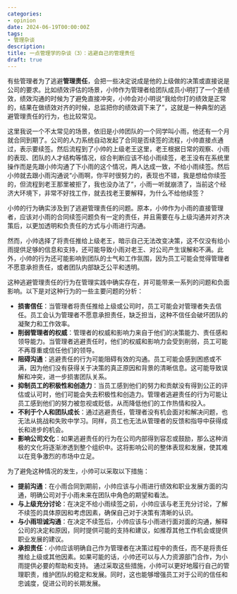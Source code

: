 ```yaml
---
categories:
- opinion
date: 2024-06-19T00:00:00Z
tags:
- 管理杂谈
description: 
title: 一点管理学的杂谈（3）：逃避自己的管理责任
draft: true
---
```




有些管理者为了逃避**管理责任**，会把一些决定说成是他的上级做的决策或直接说是公司的要求。比如绩效评估的场景，小帅作为管理者给团队成员小明打了一个差绩效，绩效沟通的时候为了避免直接冲突，小帅会对小明说“我给你打的绩效是正常的，结果在做绩效对齐的时候，总监把你的绩效调下来了”，这就是一种典型的逃避管理责任的行为，也比较常见。

这里我说一个不太常见的场景，依旧是小帅团队的一个同学叫小雨，他还有一个月就合同到期了。公司的人力系统自动发起了合同是否续签的流程，小帅直接点通过，表示要续签。然后流程到了小帅的上级老王这里，老王根据日常的观察、小雨的表现、团队的人才结构等情况，综合判断应该不给小雨续签，老王没有在系统里操作而是先跟小帅沟通了下小雨的这个情况，两人达成一致，不给小雨续签。然后小帅就去跟小雨沟通说“小雨啊，你平时很努力的，表现也不错，我是想给你续签的，但流程到老王那里被拒了，我也没办法了”，小雨一听就崩溃了，当前这个经济大环境下，非常不好找工作，就去找老王要解释，为什么不给他续签？

小帅的行为确实涉及到了逃避管理责任的问题。原本，小帅作为小雨的直接管理者，应该对小雨的合同续签问题负有一定的责任，并且需要在与上级沟通并对齐决策后，以更加透明和负责任的方式与小雨进行沟通。

然而，小帅选择了将责任推给上级老王，暗示自己无法改变决策，这不仅没有给小雨提供足够的信息和支持，还可能导致小雨对老王、对公司产生误解和不满。此外，小帅的行为还可能影响到团队的士气和工作氛围，因为员工可能会觉得管理者不愿意承担责任，或者团队内部缺乏公平和透明。

这种逃避管理责任的行为在管理实践中确实存在，并可能带来一系列的问题和负面影响。以下是对这种行为的一些主要问题的分析：

- **损害信任**：当管理者将责任推给上级或公司时，员工可能会对管理者失去信任。员工会认为管理者不愿意承担责任，缺乏担当，这种不信任会破坏团队的凝聚力和工作效率。
- **削弱管理者的权威**：管理者的权威和影响力来自于他们的决策能力、责任感和领导能力。当管理者逃避责任时，他们的权威和影响力会受到削弱，员工可能不再尊重或信任他们的领导。 
- **阻碍沟通**：逃避责任的行为可能阻碍有效的沟通。员工可能会感到困惑或不满，因为他们没有获得关于决策的真正原因和背景的清晰信息。这可能导致误解和冲突，进一步损害团队关系。
- **抑制员工的积极性和创造力**：当员工感到他们的努力和贡献没有得到公正的评估或认可时，他们可能会失去积极性和创造力。管理者逃避责任的行为可能让员工感到他们的努力被忽视或贬低，从而降低他们的工作热情和投入。
- **不利于个人和团队成长**：通过逃避责任，管理者没有机会面对和解决问题，也无法从挑战和失败中学习。同样，员工也无法从管理者的反馈和指导中获得成长和进步的机会。
- **影响公司文化**：如果逃避责任的行为在公司内部得到容忍或鼓励，那么这种消极的文化将逐渐渗透到整个组织中。这将影响公司的整体表现和发展，使其难以在竞争激烈的市场中立足。


为了避免这种情况的发生，小帅可以采取以下措施：

- **提前沟通**：在小雨合同到期前，小帅应该与小雨进行绩效和职业发展方面的沟通，明确公司对于小雨未来在团队中角色的期望和看法。
- **与上级充分讨论**：在决定不给小雨续签之前，小帅应该与老王充分讨论，了解不续签的具体原因和考虑因素，确保自己对于决策有清晰的认识。
- **与小雨坦诚沟通**：在决定不续签后，小帅应该与小雨进行面对面的沟通，解释公司的决定和原因，同时提供可能的支持和建议，如推荐其他工作机会或提供职业发展的建议。
- **承担责任**：小帅应该明确自己作为管理者在决策过程中的责任，而不是将责任推给上级或其他因素。如果可能的话，小帅还可以与人力资源部门合作，为小雨提供必要的帮助和支持。
通过采取这些措施，小帅可以更好地履行自己的管理职责，维护团队的稳定和发展。同时，这也能够增强员工对于公司的信任和忠诚度，促进公司的长期发展。







